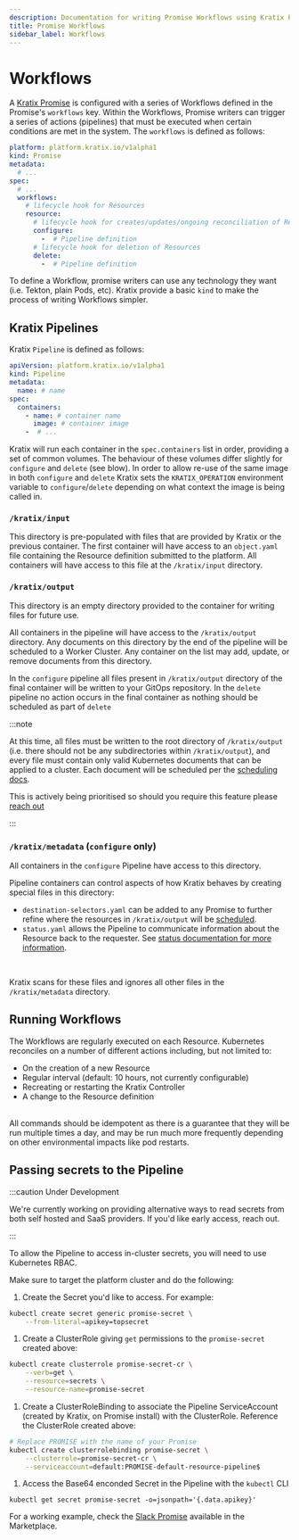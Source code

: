 ```yaml
---
description: Documentation for writing Promise Workflows using Kratix Pipelines, covering how Kratix internally executes the Pipeline containers
title: Promise Workflows
sidebar_label: Workflows
---
```


# Workflows

A [Kratix Promise](../promises/intro) is configured with a series of Workflows
defined in the Promise's `workflows` key. Within the Workflows, Promise writers
can trigger a series of actions (pipelines) that must be executed when certain
conditions are met in the system. The `workflows` is defined as follows:

```yaml
platform: platform.kratix.io/v1alpha1
kind: Promise
metadata:
  # ...
spec:
  # ...
  workflows:
    # lifecycle hook for Resources
    resource:
      # lifecycle hook for creates/updates/ongoing reconciliation of Resources
      configure:
        -  # Pipeline definition
      # lifecycle hook for deletion of Resources
      delete:
        -  # Pipeline definition
```

To define a Workflow, promise writers can use any technology they want (i.e.
Tekton, plain Pods, etc). Kratix provide a basic `kind` to make the process of writing Workflows simpler.

## Kratix Pipelines

Kratix `Pipeline` is defined as follows:

```yaml
apiVersion: platform.kratix.io/v1alpha1
kind: Pipeline
metadata:
  name: # name
spec:
  containers:
    - name: # container name
      image: # container image
    -  # ...
```

Kratix will run each container in the `spec.containers` list in order,
providing a set of common volumes. The behaviour of these volumes differ
slightly for `configure` and `delete` (see blow). In order to allow re-use of the same
image in both `configure` and `delete` Kratix sets the `KRATIX_OPERATION`
environment variable to `configure`/`delete` depending on what context the
image is being called in.

### `/kratix/input`

This directory is pre-populated with files that are provided by Kratix or the
previous container. The first container will have access to an
`object.yaml` file containing the Resource definition submitted to the platform. All
containers will have access to this file at the `/kratix/input` directory.

### `/kratix/output`

This directory is an empty directory provided to the container for writing files
for future use.

All containers in the pipeline will have access to the `/kratix/output` directory. Any
documents on this directory by the end of the pipeline will be scheduled to a Worker
Cluster. Any container on the list may add, update, or remove documents from this directory.

In the `configure` pipeline all files present in `/kratix/output` directory of the
final container will be written to your GitOps repository. In the `delete`
pipeline no action occurs in the final container as nothing should be scheduled
as part of `delete`

:::note

At this time, all files must be written to the root directory of `/kratix/output` (i.e.
there should not be any subdirectories within `/kratix/output`), and every file must
contain only valid Kubernetes documents that can be applied to a cluster. Each
document will be scheduled per the [scheduling docs](../multicluster-management).

This is actively being prioritised so should you require this feature please [reach out](../../community.md)

:::

### `/kratix/metadata` (`configure` only)

All containers in the `configure` Pipeline have access to this directory.

Pipeline containers can control aspects of how Kratix behaves by creating special files in this directory:

- `destination-selectors.yaml` can be added to any Promise to
  further refine where the resources in `/kratix/output` will be
  [scheduled](../04-multicluster-management.md#pipeline).
- `status.yaml` allows the Pipeline to communicate information about the
  Resource back to the requester. See [status documentation
  for more information](04-status.md).

<br/>

Kratix scans for these files and ignores all other files in the `/kratix/metadata`
directory.

## Running Workflows

The Workflows are regularly executed on each Resource. Kubernetes reconciles on a number of different actions including, but not
limited to:

- On the creation of a new Resource
- Regular interval (default: 10 hours, not currently configurable)
- Recreating or restarting the Kratix Controller
- A change to the Resource definition

<br/>
All commands should be idempotent as there is a guarantee that
they will be run multiple times a day, and may be run much more frequently
depending on other environmental impacts like pod restarts.

## Passing secrets to the Pipeline

:::caution Under Development

We're currently working on providing alternative ways to read secrets from both self hosted and SaaS providers. If you'd like early access, reach out.

:::

To allow the Pipeline to access in-cluster secrets, you will need to use Kubernetes RBAC.

Make sure to target the platform cluster and do the following:

1. Create the Secret you'd like to access. For example:

  ```bash
  kubectl create secret generic promise-secret \
      --from-literal=apikey=topsecret
  ```

1. Create a ClusterRole giving `get` permissions to the `promise-secret` created above:

  ```bash
  kubectl create clusterrole promise-secret-cr \
      --verb=get \
      --resource=secrets \
      --resource-name=promise-secret
  ```

1. Create a ClusterRoleBinding to associate the Pipeline ServiceAccount
   (created by Kratix, on Promise install) with the ClusterRole. Reference
   the ClusterRole created above:

  ```bash
  # Replace PROMISE with the name of your Promise
  kubectl create clusterrolebinding promise-secret \
      --clusterrole=promise-secret-cr \
      --serviceaccount=default:PROMISE-default-resource-pipeline$
  ```

1. Access the Base64 enconded Secret in the Pipeline with the `kubectl` CLI
  ```
  kubectl get secret promise-secret -o=jsonpath='{.data.apikey}'
  ```

For a working example, check the [Slack Promise](https://github.com/syntasso/kratix-marketplace/tree/main/slack) available in the Marketplace.
